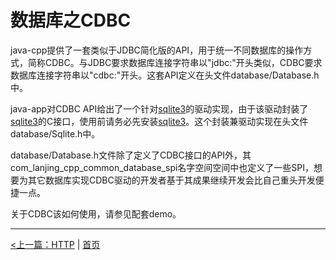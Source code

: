# 数据库之CDBC #

java-cpp提供了一套类似于JDBC简化版的API，用于统一不同数据库的操作方式，简称CDBC。与JDBC要求数据库连接字符串以"jdbc:"开头类似，CDBC要求数据库连接字符串以"cdbc:"开头。这套API定义在头文件database/Database.h中。

java-app对CDBC API给出了一个针对[sqlite3](https://www.sqlite.org/index.html)的驱动实现，由于该驱动封装了[sqlite3](https://www.sqlite.org/index.html)的C接口，使用前请务必先安装[sqlite3](https://www.sqlite.org/index.html)。这个封装兼驱动实现在头文件database/Sqlite.h中。

database/Database.h文件除了定义了CDBC接口的API外，其com_lanjing_cpp_common_database_spi名字空间空间中也定义了一些SPI，想要为其它数据库实现CDBC驱动的开发者基于其成果继续开发会比自己重头开发便捷一点。

关于CDBC该如何使用，请参见配套demo。


----------

[<上一篇：HTTP](./http.md) | [首页](..)
